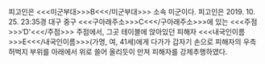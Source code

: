 피고인은 <<<미군부대>>>B<<</미군부대>>> 소속 미군이다.
피고인은 2019. 10. 25. 23:35경 대구 중구 <<<구아래주소>>>C<<</구아래주소>>>에 있는 <<<주점>>>‘D'<<</주점>>> 주점에서, 그곳 테이블에 앉아있던 피해자 <<<내국인이름>>>E<<</내국인이름>>>(가명, 여, 41세)에게 다가가 갑자기 손으로 피해자의 우측 허벅지 부위를 아래에서 위로 쓸어 올리듯이 만져 피해자를 강제추행하였다.